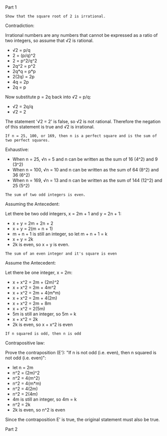 Part 1

```
Show that the square root of 2 is irrational.
```

Contradiction:

Irrational numbers are any numbers that cannot be expressed as a ratio of two integers, so assume that √2 is rational.

- √2 = p/q
- 2 = (p/q)^2
- 2 = p^2/q^2
- 2q^2 = p^2
- 2q\*q = p\*p
- 2(2q) = 2p
- 4q = 2p
- 2q = p

Now substitute p = 2q back into √2 = p/q:

- √2 = 2q/q
- √2 = 2

The statement '√2 = 2' is false, so √2 is not rational. Therefore the negation of this statement is true and √2 is irrational.

```
If n = 25, 100, or 169, then n is a perfect square and is the sum of two perfect squares.
```
 
Exhaustive:
- When n = 25, √n = 5 and n can be written as the sum of 16 (4^2) and 9 (3^2)
- When n = 100, √n = 10 and n can be written as the sum of 64 (8^2) and 36 (6^2)
- When n = 169, √n = 13 and n can be written as the sum of 144 (12^2) and 25 (5^2)

```
The sum of two odd integers is even.
```

Assuming the Antecedent:

Let there be two odd integers, x = 2m + 1 and y = 2n + 1:
- x + y = 2m + 2n + 2
- x + y = 2(m + n + 1)
- m + n + 1 is still an integer, so let m + n + 1 = k
- x + y = 2k
- 2k is even, so x + y is even.

```
The sum of an even integer and it's square is even
```

Assume the Antecedent:

Let there be one integer, x = 2m:
- x + x^2 = 2m + (2m)^2
- x + x^2 = 2m + 4m^2
- x + x^2 = 2m + 4(m\*m)
- x + x^2 = 2m + 4(2m)
- x + x^2 = 2m + 8m
- x + x^2 = 2(5m)
- 5m is still an integer, so 5m = k
- x + x^2 = 2k
- 2k is even, so x + x^2 is even

```
If n squared is odd, then n is odd
```

Contrapositive law:

Prove the contraposition (E'): "If n is not odd (i.e. even), then n squared is not odd (i.e. even)":
- let n = 2m
- n^2 = (2m)^2
- n^2 = 4(m^2)
- n^2 = 4(m\*m)
- n^2 = 4(2m)
- n^2 = 2(4m)
- 4m is still an integer, so 4m = k
- n^2 = 2k
- 2k is even, so n^2 is even

Since the contraposition E' is true, the original statement must also be true.

Part 2

